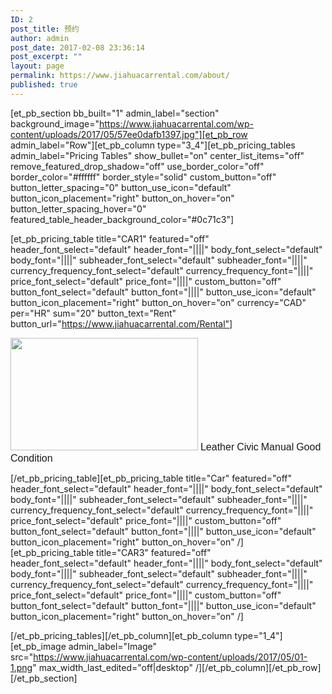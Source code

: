 ```yaml
---
ID: 2
post_title: 预约
author: admin
post_date: 2017-02-08 23:36:14
post_excerpt: ""
layout: page
permalink: https://www.jiahuacarrental.com/about/
published: true
---
```

[et_pb_section bb_built="1" admin_label="section" background_image="https://www.jiahuacarrental.com/wp-content/uploads/2017/05/57ee0dafb1397.jpg"][et_pb_row admin_label="Row"][et_pb_column type="3_4"][et_pb_pricing_tables admin_label="Pricing Tables" show_bullet="on" center_list_items="off" remove_featured_drop_shadow="off" use_border_color="off" border_color="#ffffff" border_style="solid" custom_button="off" button_letter_spacing="0" button_use_icon="default" button_icon_placement="right" button_on_hover="on" button_letter_spacing_hover="0" featured_table_header_background_color="#0c71c3"]

[et_pb_pricing_table title="CAR1" featured="off" header_font_select="default" header_font="||||" body_font_select="default" body_font="||||" subheader_font_select="default" subheader_font="||||" currency_frequency_font_select="default" currency_frequency_font="||||" price_font_select="default" price_font="||||" custom_button="off" button_font_select="default" button_font="||||" button_use_icon="default" button_icon_placement="right" button_on_hover="on" currency="CAD" per="HR" sum="20" button_text="Rent" button_url="https://www.jiahuacarrental.com/Rental"]

<img class="alignnone size-medium wp-image-78" src="https://www.jiahuacarrental.com/wp-content/uploads/2017/05/02-300x98.png" alt="" width="300" height="180">
<span style="font-size: 12pt; font-family: Arial, Helvetica, sans-serif;">Leather</span>
<span style="font-size: 12pt; font-family: Arial, Helvetica, sans-serif;">Civic</span>
<span style="font-size: 12pt; font-family: Arial, Helvetica, sans-serif;">Manual</span>
<span style="font-size: 12pt; font-family: Arial, Helvetica, sans-serif;">Good Condition</span>

[/et_pb_pricing_table][et_pb_pricing_table title="Car" featured="off" header_font_select="default" header_font="||||" body_font_select="default" body_font="||||" subheader_font_select="default" subheader_font="||||" currency_frequency_font_select="default" currency_frequency_font="||||" price_font_select="default" price_font="||||" custom_button="off" button_font_select="default" button_font="||||" button_use_icon="default" button_icon_placement="right" button_on_hover="on" /][et_pb_pricing_table title="CAR3" featured="off" header_font_select="default" header_font="||||" body_font_select="default" body_font="||||" subheader_font_select="default" subheader_font="||||" currency_frequency_font_select="default" currency_frequency_font="||||" price_font_select="default" price_font="||||" custom_button="off" button_font_select="default" button_font="||||" button_use_icon="default" button_icon_placement="right" button_on_hover="on" /]

[/et_pb_pricing_tables][/et_pb_column][et_pb_column type="1_4"][et_pb_image admin_label="Image" src="https://www.jiahuacarrental.com/wp-content/uploads/2017/05/01-1.png" max_width_last_edited="off|desktop" /][/et_pb_column][/et_pb_row][/et_pb_section]